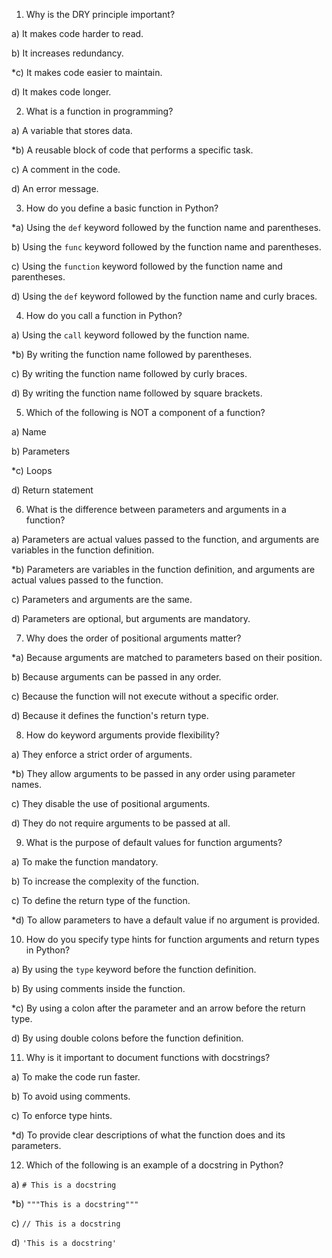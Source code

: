 1. Why is the DRY principle important?

a) It makes code harder to read.

b) It increases redundancy.

*c) It makes code easier to maintain.

d) It makes code longer.

2. What is a function in programming?

a) A variable that stores data.

*b) A reusable block of code that performs a specific task.

c) A comment in the code.

d) An error message.

3. How do you define a basic function in Python?

*a) Using the `def` keyword followed by the function name and parentheses.

b) Using the `func` keyword followed by the function name and parentheses.

c) Using the `function` keyword followed by the function name and parentheses.

d) Using the `def` keyword followed by the function name and curly braces.

4. How do you call a function in Python?

a) Using the `call` keyword followed by the function name.

*b) By writing the function name followed by parentheses.

c) By writing the function name followed by curly braces.

d) By writing the function name followed by square brackets.

5. Which of the following is NOT a component of a function?

a) Name

b) Parameters

*c) Loops

d) Return statement

6. What is the difference between parameters and arguments in a function?

a) Parameters are actual values passed to the function, and arguments are variables in the function definition.

*b) Parameters are variables in the function definition, and arguments are actual values passed to the function.

c) Parameters and arguments are the same.

d) Parameters are optional, but arguments are mandatory.

7. Why does the order of positional arguments matter?

*a) Because arguments are matched to parameters based on their position.

b) Because arguments can be passed in any order.

c) Because the function will not execute without a specific order.

d) Because it defines the function's return type.

8. How do keyword arguments provide flexibility?

a) They enforce a strict order of arguments.

*b) They allow arguments to be passed in any order using parameter names.

c) They disable the use of positional arguments.

d) They do not require arguments to be passed at all.

9. What is the purpose of default values for function arguments?

a) To make the function mandatory.

b) To increase the complexity of the function.

c) To define the return type of the function.

*d) To allow parameters to have a default value if no argument is provided.

10. How do you specify type hints for function arguments and return types in Python?

a) By using the `type` keyword before the function definition.

b) By using comments inside the function.

*c) By using a colon after the parameter and an arrow before the return type.

d) By using double colons before the function definition.

11. Why is it important to document functions with docstrings?

a) To make the code run faster.

b) To avoid using comments.

c) To enforce type hints.

*d) To provide clear descriptions of what the function does and its parameters.

12. Which of the following is an example of a docstring in Python?

a) `# This is a docstring`

*b) `"""This is a docstring"""` 

c) `// This is a docstring`

d) `'This is a docstring'`